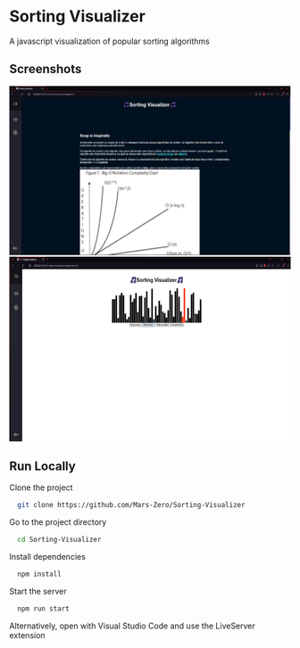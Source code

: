 
# Sorting Visualizer

A javascript visualization of popular sorting algorithms


## Screenshots

![First page](https://github.com/Mars-Zero/Sorting-Visualizer/blob/main/docs/Picture1.png)
![Second page](https://github.com/Mars-Zero/Sorting-Visualizer/blob/main/docs/Picture2.png)


## Run Locally

Clone the project

```bash
  git clone https://github.com/Mars-Zero/Sorting-Visualizer
```

Go to the project directory

```bash
  cd Sorting-Visualizer
```

Install dependencies

```bash
  npm install
```

Start the server

```bash
  npm run start
```

Alternatively, open with Visual Studio Code and use the LiveServer extension

